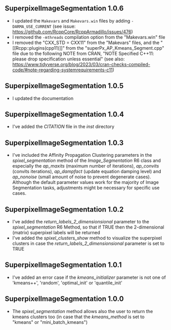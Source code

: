 
## SuperpixelImageSegmentation 1.0.6

* I updated the `Makevars` and `Makevars.win` files by adding `-DARMA_USE_CURRENT` (see issue: https://github.com/RcppCore/RcppArmadillo/issues/476)
* I removed the `-mthreads` compilation option from the "Makevars.win" file
* I removed the "CXX_STD = CXX11" from the "Makevars" files, and the "[[Rcpp::plugins(cpp11)]]" from the "superPx_AP_Kmeans_Segment.cpp" file due to the following NOTE from CRAN, "NOTE Specified C++11: please drop specification unless essential" (see also: https://www.tidyverse.org/blog/2023/03/cran-checks-compiled-code/#note-regarding-systemrequirements-c11)


## SuperpixelImageSegmentation 1.0.5

* I updated the documentation


## SuperpixelImageSegmentation 1.0.4

* I've added the *CITATION* file in the *inst* directory


## SuperpixelImageSegmentation 1.0.3

* I've included the Affinity Propagation Clustering parameters in the *spixel_segmentation* method of the *Image_Segmentation* R6 class and especially the *ap_maxits* (maximum number of iterations), *ap_convits* (convits iterations), *ap_dampfact* (update equation damping level) and *ap_nonoise* (small amount of noise to prevent degenerate cases). Although the default parameter values work for the majority of Image Segmentation tasks, adjustments might be necessary for specific use cases.


## SuperpixelImageSegmentation 1.0.2

* I've added the *return_labels_2_dimensionsional* parameter to the *spixel_segmentation* R6 Method, so that if TRUE then the 2-dimensional (matrix) superpixel labels will be returned
* I've added the *spixel_clusters_show* method to visualize the superpixel clusters in case the *return_labels_2_dimensionsional* parameter is set to TRUE


## SuperpixelImageSegmentation 1.0.1

* I've added an error case if the *kmeans_initializer* parameter is not one of 'kmeans++', 'random', 'optimal_init' or 'quantile_init'


## SuperpixelImageSegmentation 1.0.0

* The *spixel_segmentation* method allows also the user to return the kmeans clusters too (in case that the *kmeans_method* is set to "kmeans" or "mini_batch_kmeans")
